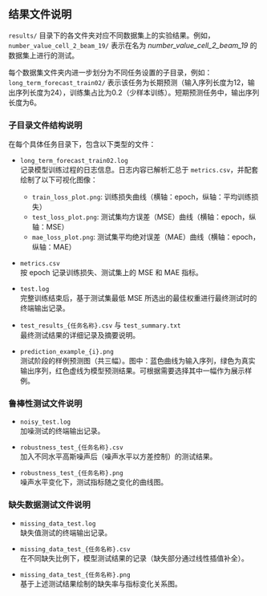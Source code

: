 ## 结果文件说明

`results/` 目录下的各文件夹对应不同数据集上的实验结果。例如，`number_value_cell_2_beam_19/` 表示在名为 *number_value_cell_2_beam_19* 的数据集上进行的测试。

每个数据集文件夹内进一步划分为不同任务设置的子目录，例如：  
`long_term_forecast_train02/` 表示该任务为长期预测（输入序列长度为12，输出序列长度为24），训练集占比为0.2（少样本训练）。短期预测任务中，输出序列长度为6。

### 子目录文件结构说明

在每个具体任务目录下，包含以下类型的文件：

- `long_term_forecast_train02.log`  
  记录模型训练过程的日志信息。日志内容已解析汇总于 `metrics.csv`，并配套绘制了以下可视化图像：  
  - `train_loss_plot.png`: 训练损失曲线（横轴：epoch，纵轴：平均训练损失）  
  - `test_loss_plot.png`: 测试集均方误差（MSE）曲线（横轴：epoch，纵轴：MSE）  
  - `mae_loss_plot.png`: 测试集平均绝对误差（MAE）曲线（横轴：epoch，纵轴：MAE）

- `metrics.csv`  
  按 epoch 记录训练损失、测试集上的 MSE 和 MAE 指标。

- `test.log`  
  完整训练结束后，基于测试集最低 MSE 所选出的最佳权重进行最终测试时的终端输出记录。

- `test_results_{任务名称}.csv` 与 `test_summary.txt`  
  最终测试结果的详细记录及摘要说明。

- `prediction_example_{i}.png`  
  测试阶段的样例预测图（共三幅）。图中：蓝色曲线为输入序列，绿色为真实输出序列，红色虚线为模型预测结果。可根据需要选择其中一幅作为展示样例。

### 鲁棒性测试文件说明

- `noisy_test.log`  
  加噪测试的终端输出记录。

- `robustness_test_{任务名称}.csv`  
  加入不同水平高斯噪声后（噪声水平以方差控制）的测试结果。

- `robustness_test_{任务名称}.png`  
  噪声水平变化下，测试指标随之变化的曲线图。

### 缺失数据测试文件说明

- `missing_data_test.log`  
  缺失值测试的终端输出记录。

- `missing_data_test_{任务名称}.csv`  
  在不同缺失比例下，模型测试结果的记录（缺失部分通过线性插值补全）。

- `missing_data_test_{任务名称}.png`  
  基于上述测试结果绘制的缺失率与指标变化关系图。
